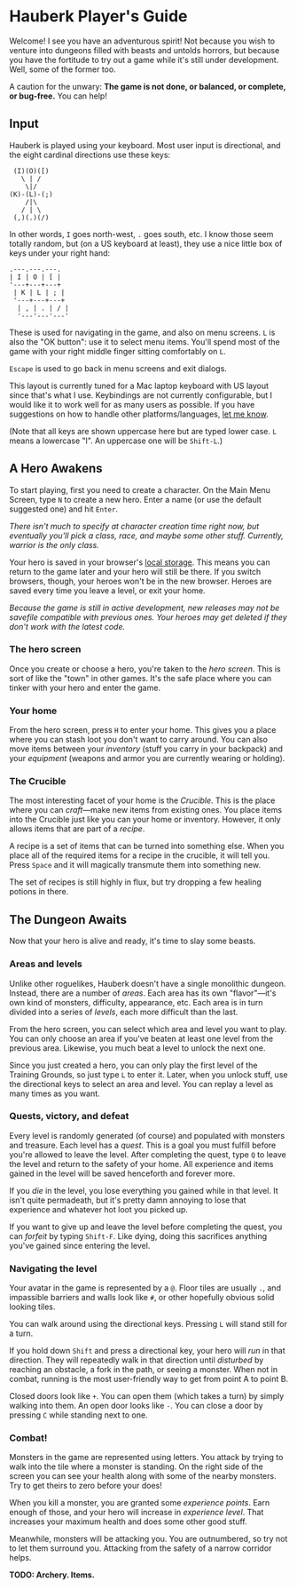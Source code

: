# Hauberk Player's Guide

Welcome! I see you have an adventurous spirit! Not because you wish to venture into dungeons filled with beasts and untolds horrors, but because you have the fortitude to try out a game while it's still under development. Well, some of the former too.

A caution for the unwary: **The game is not done, or balanced, or complete, or bug-free.** You can help!

## Input

Hauberk is played using your keyboard. Most user input is directional, and the eight cardinal directions use these keys:

     (I)(O)([)
       \ | /
        \|/
    (K)-(L)-(;)
        /|\
       / | \
     (,)(.)(/)

In other words, `I` goes north-west, `.` goes south, etc. I know those seem totally random, but (on a US keyboard at least), they use a nice little box of keys under your right hand:

    .---.---.---.
    | I | O | [ |
    '---+---+---+
     | K | L | ; |
     '---+---+---+
      | , | . | / |
      '---'---'---'

These is used for navigating in the game, and also on menu screens. `L` is also the "OK button": use it to select menu items. You'll spend most of the game with your right middle finger sitting comfortably on `L`.

`Escape` is used to go back in menu screens and exit dialogs.

This layout is currently tuned for a Mac laptop keyboard with US layout since that's what I use. Keybindings are not currently configurable, but I would like it to work well for as many users as possible. If you have suggestions on how to handle other platforms/languages, [let me know][bug].

[bug]: https://github.com/munificent/hauberk/issues

(Note that all keys are shown uppercase here but are typed lower case. `L` means a lowercase "l". An uppercase one will be `Shift-L`.)

## A Hero Awakens

To start playing, first you need to create a character. On the Main Menu Screen, type `N` to create a new hero. Enter a name (or use the default suggested one) and hit `Enter`.

*There isn't much to specify at character creation time right now, but eventually you'll pick a class, race, and maybe some other stuff. Currently, warrior is the only class.*

Your hero is saved in your browser's [local storage][]. This means you can return to the game later and your hero will still be there. If you switch browsers, though, your heroes won't be in the new browser. Heroes are saved every time you leave a level, or exit your home.

[local storage]: https://developer.mozilla.org/en-US/docs/Web/Guide/API/DOM/Storage#localStorage

*Because the game is still in active development, new releases may not be savefile compatible with previous ones. Your heroes may get deleted if they don't work with the latest code.*

### The hero screen

Once you create or choose a hero, you're taken to the *hero screen*. This is sort of like the "town" in other games. It's the safe place where you can tinker with your hero and enter the game.

### Your home

From the hero screen, press `H` to enter your home. This gives you a place where you can stash loot you don't want to carry around. You can also move items between your *inventory* (stuff you carry in your backpack) and your *equipment* (weapons and armor you are currently wearing or holding).

### The Crucible

The most interesting facet of your home is the *Crucible*. This is the place where you can *craft*&mdash;make new items from existing ones. You place items into the Crucible just like you can your home or inventory. However, it only allows items that are part of a *recipe*.

A recipe is a set of items that can be turned into something else. When you place all of the required items for a recipe in the crucible, it will tell you. Press `Space` and it will magically transmute them into something new.

The set of recipes is still highly in flux, but try dropping a few healing potions in there.

## The Dungeon Awaits

Now that your hero is alive and ready, it's time to slay some beasts.

### Areas and levels

Unlike other roguelikes, Hauberk doesn't have a single monolithic dungeon. Instead, there are a number of *areas*. Each area has its own "flavor"&mdash;it's own kind of monsters, difficulty, appearance, etc. Each area is in turn divided into a series of *levels*, each more difficult than the last.

From the hero screen, you can select which area and level you want to play. You can only choose an area if you've beaten at least one level from the previous area. Likewise, you much beat a level to unlock the next one.

Since you just created a hero, you can only play the first level of the Training Grounds, so just type `L` to enter it. Later, when you unlock stuff, use the directional keys to select an area and level. You can replay a level as many times as you want.

### Quests, victory, and defeat

Every level is randomly generated (of course) and populated with monsters and treasure. Each level has a *quest*. This is a goal you must fulfill before you're allowed to leave the level. After completing the quest, type `Q` to leave the level and return to the safety of your home. All experience and items gained in the level will be saved henceforth and forever more.

If you *die* in the level, you lose everything you gained while in that level. It isn't quite permadeath, but it's pretty damn annoying to lose that experience and whatever hot loot you picked up.

If you want to give up and leave the level before completing the quest, you can *forfeit* by typing `Shift-F`. Like dying, doing this sacrifices anything you've gained since entering the level.

### Navigating the level

Your avatar in the game is represented by a `@`. Floor tiles are usually `.`, and impassible barriers and walls look like `#`, or other hopefully obvious solid looking tiles.

You can walk around using the directional keys. Pressing `L` will stand still for a turn.

If you hold down `Shift` and press a directional key, your hero will *run* in that direction. They will repeatedly walk in that direction until *disturbed* by reaching an obstacle, a fork in the path, or seeing a monster. When not in combat, running is the most user-friendly way to get from point A to point B.

Closed doors look like `+`. You can open them (which takes a turn) by simply walking into them. An open door looks like `-`. You can close a door by pressing `C` while standing next to one.

### Combat!

Monsters in the game are represented using letters. You attack by trying to walk into the tile where a monster is standing. On the right side of the screen you can see your health along with some of the nearby monsters. Try to get theirs to zero before your does!

When you kill a monster, you are granted some *experience points*. Earn enough of those, and your hero will increase in *experience level*. That increases your maximum health and does some other good stuff.

Meanwhile, monsters will be attacking you. You are outnumbered, so try not to let them surround you. Attacking from the safety of a narrow corridor helps.



**TODO: Archery. Items.**
